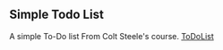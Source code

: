 ## Simple Todo List
A simple To-Do list From Colt Steele's course.
[ToDoList](https://sumeetharyani.github.io/ToDoList/)

